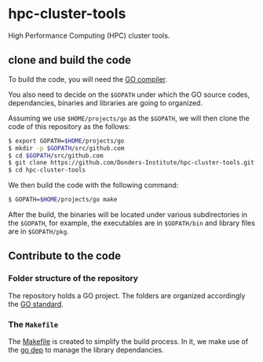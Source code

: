 # hpc-cluster-tools
High Performance Computing (HPC) cluster tools.

## clone and build the code

To build the code, you will need the [GO compiler](https://golang.org).

You also need to decide on the `$GOPATH` under which the GO source codes, dependancies, binaries and libraries are going to organized.

Assuming we use `$HOME/projects/go` as the `$GOPATH`, we will then clone the code of this repository as the follows:

```bash
$ export GOPATH=$HOME/projects/go
$ mkdir -p $GOPATH/src/github.com
$ cd $GOPATH/src/github.com
$ git clone https://github.com/Donders-Institute/hpc-cluster-tools.git
$ cd hpc-cluster-tools
```

We then build the code with the following command:

```bash
$ GOPATH=$HOME/projects/go make
```

After the build, the binaries will be located under various subdirectories in the `$GOPATH`, for example, the executables are in `$GOPATH/bin` and library files are in `$GOPATH/pkg`.

## Contribute to the code

### Folder structure of the repository

The repository holds a GO project.  The folders are organized accordingly the [GO standard](https://github.com/golang-standards/project-layout).

### The `Makefile`

The [Makefile](Makefile) is created to simplify the build process.  In it, we make use of the [go dep](https://golang.github.io/dep/) to manage the library dependancies.

